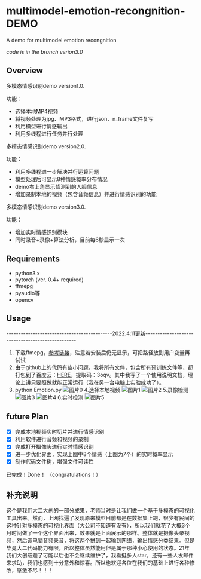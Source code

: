 # multimodel-emotion-recongnition-DEMO
A demo for multimodel emotion recongnition

*code is in the branch verion3.0*

## Overview

多模态情感识别demo version1.0. 


功能：

- 选择本地MP4视频
- 将视频处理为jpg、MP3格式，进行json、n_frame文件复写
- 利用模型进行情感输出
- 利用多线程进行任务并行处理

多模态情感识别demo version2.0.

功能：

- 利用多线程进一步解决并行运算问题
- 模型处理后可显示8种情感概率分布情况
- demo右上角显示侦测到的人脸信息
- 增加录制本地的视频（包含音频信息）并进行情感识别的功能

多模态情感识别demo version3.0.

功能：

- 增加实时情感识别模块
- 同时录音+录像+算法分析，目前每6秒显示一次

## Requirements

- python3.x
- pytorch (ver. 0.4+ required)
- ffmepg
- pyaudio等
- opencv

## Usage
--------------------------------------------2022.4.11更新-------------------------------------------------
1. 下载ffmepg，[参考链接](https://blog.csdn.net/qq_39516859/article/details/81843419)，注意若安装后仍无显示，可把路径放到用户变量再试试
2. 由于github上的代码有些小问题，我将所有文件，包含所有预训练文件等，都打包到了百度云：[HERE](https://pan.baidu.com/s/1rkLb3C_gqcaiC_4S2y6kxA)，提取码：3oqv。其中我写了一个使用说明文档，理论上讲只要照做就能正常运行（我在另一台电脑上实验成功了）。
3. python Emotion.py
![图片0](https://user-images.githubusercontent.com/60317828/134369543-15611f73-03a4-4a00-add4-b529955d35e6.jpg)
4.选择本地视频
![图片1](https://user-images.githubusercontent.com/60317828/134369887-3e9212ae-723f-41d8-a1c9-ebef7874c65b.png)
![图片2](https://user-images.githubusercontent.com/60317828/134369921-947a7797-f454-4484-b218-cca9216842ee.png)
5.录像检测
![图片3](https://user-images.githubusercontent.com/60317828/134370931-04773e1b-aad5-4335-a7df-5ee841b535cc.jpg)
![图片4](https://user-images.githubusercontent.com/60317828/134371121-57d12ea4-d492-4975-b871-b7116487b5bd.png)
6.实时检测
![图片5](https://user-images.githubusercontent.com/60317828/134369696-cf82d10e-ee32-4eaa-8cbf-bb5c2a858d65.png)

## future Plan

- [x] 完成本地视频实时切片并进行情感识别
- [x] 利用软件进行音频和视频的录制
- [x] 完成打开摄像头进行实时情感识别
- [x] 进一步优化界面，实现上图中8个情感（上图为7个）的实时概率显示
- [x] 制作代码文件树，增强文件可读性

已完成！Done！
（congratulations！）

## 补充说明

这个是我们大二大创的一部分成果，老师当时是让我们做一个基于多模态的可视化工具出来。然而，上网找遍了发现原来模型目前都是在数据集上跑，很少有民间的这种针对多模态的可视化界面（大公司不知道有没有），所以我们就花了大概3个月时间做了一个这个界面出来，效果就是上面展示的那样。整体就是摄像头录视频，然后调电脑音频录音，将这两个拼到一起输到网络，输出情感分类结果。但是毕竟大二代码能力有限，所以整体虽然能用但是属于那种小心使用的状态。21年我们大创结题了可能以后也不会继续维护了，我看挺多人star，还有一些人发邮件来求助，我们也感到十分意外和惊喜。所以也欢迎各位在我们的基础上进行各种修改，感激不尽！！！
